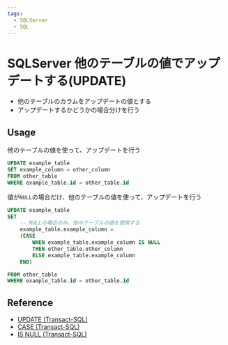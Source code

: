 ```yaml
---
tags:
  - SQLServer
  - SQL
---
```


# SQLServer 他のテーブルの値でアップデートする(UPDATE)

- 他のテーブルのカラムをアップデートの値とする
- アップデートするかどうかの場合分けを行う

## Usage

他のテーブルの値を使って、アップデートを行う

```sql
UPDATE example_table
SET example_column = other_column
FROM other_table
WHERE example_table.id = other_table.id
```

値が`NULL`の場合だけ、他のテーブルの値を使って、アップデートを行う

```sql
UPDATE example_table
SET
    -- NULLの場合のみ、他のテーブルの値を使用する
    example_table.example_column = 
    (CASE
        WHEN example_table.example_column IS NULL
        THEN other_table.other_column
        ELSE example_table.example_column
    END)

FROM other_table
WHERE example_table.id = other_table.id
```

## Reference
- [UPDATE (Transact-SQL)](https://learn.microsoft.com/ja-jp/sql/t-sql/queries/update-transact-sql?view=sql-server-ver15)
- [CASE (Transact-SQL)](https://learn.microsoft.com/ja-jp/sql/t-sql/language-elements/case-transact-sql?view=sql-server-ver16)
- [IS NULL (Transact-SQL)](https://learn.microsoft.com/ja-jp/sql/t-sql/queries/is-null-transact-sql?view=sql-server-ver16)
